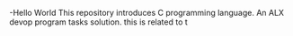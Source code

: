 -Hello World
This repository introduces C programming language.
An ALX devop program tasks solution.
this is related to t
